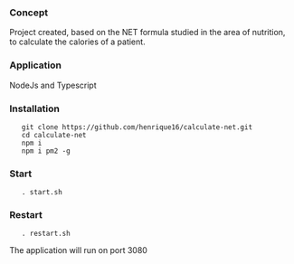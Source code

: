 ### Concept
Project created, based on the NET formula studied in the area of nutrition, to calculate the calories of a patient.

### Application
NodeJs and Typescript

### Installation
       git clone https://github.com/henrique16/calculate-net.git
       cd calculate-net
       npm i
       npm i pm2 -g
      
### Start
       . start.sh
       
### Restart
       . restart.sh           
      
The application will run on port 3080
